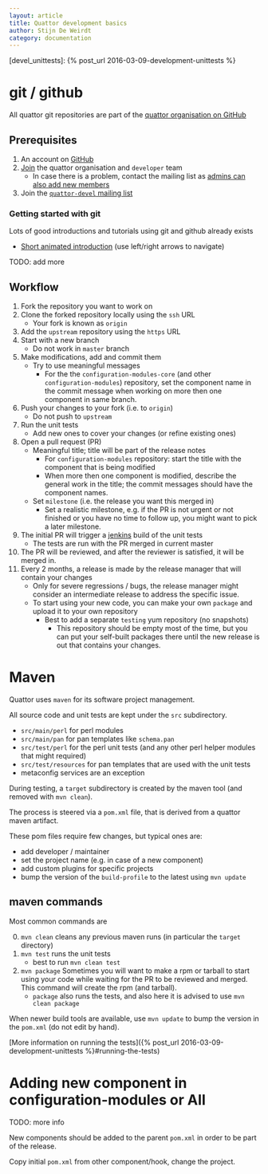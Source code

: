 ```yaml
---
layout: article
title: Quattor development basics
author: Stijn De Weirdt
category: documentation
---
```


[devel_unittests]: {% post_url 2016-03-09-development-unittests %}

# git / github

All quattor git repositories are part of the [quattor organisation on GitHub][quattor_gh]

[quattor_gh]: https://github.com/quattor


## Prerequisites

1. An account on [GitHub][github]
2. [Join][join_quattor] the quattor organisation and `developer` team
   * In case there is a problem, contact the mailing list as [admins can also add new members][join_team_gh]
3. Join the [`quattor-devel` mailing list][quattor_devel_ml]

[github]: https://github.com
[join_quattor]: https://github.com/orgs/quattor/teams
[join_team_gh]: https://help.github.com/articles/adding-organization-members-to-a-team/
[quattor_devel_ml]: https://lists.sourceforge.net/lists/listinfo/quattor-devel

### Getting started with git

Lots of good introductions and tutorials using git and github already exists

* [Short animated introduction][lal_git_beginner_animation] (use left/right arrows to navigate)

[lal_git_beginner_animation]: https://ens.lal.in2p3.fr/NPAC/_static/slides/Git/slides/index.html#1

TODO: add more

## Workflow

1. Fork the repository you want to work on
2. Clone the forked repository locally using the `ssh` URL
   * Your fork is known as `origin`
3. Add the `upstream` repository using the `https` URL
4. Start with a new branch
   * Do not work in `master` branch
5. Make modifications, add and commit them
   * Try to use meaningful messages
     * For the the `configuration-modules-core` (and other `configuration-modules`) repository, set the component name in the commit message when working on more then one component in same branch.
6. Push your changes to your fork (i.e. to `origin`)
   * Do not push to `upstream`
7. Run the unit tests
   * Add new ones to cover your changes (or refine existing ones)
8. Open a pull request (PR)
   * Meaningful title; title will be part of the release notes
     * For `configuration-modules` repository: start the title with the component that is being modified
     * When more then one component is modified, describe the general work in the title; the commit messages should have the component names.
   * Set `milestone` (i.e. the release you want this merged in)
     * Set a realistic milestone, e.g. if the PR is not urgent or not finished or you have no time to follow up, you might want to pick a later milestone.
9. The initial PR will trigger a [jenkins][quattor_jenkins] build of the unit tests
   * The tests are run with the PR merged in current master
10. The PR will be reviewed, and after the reviewer is satisfied, it will be merged in.
11. Every 2 months, a release is made by the release manager that will contain your changes
    * Only for severe regressions / bugs, the release manager might consider an intermediate release to address the specific issue.
    * To start using your new code, you can make your own `package` and upload it to your own repository
      * Best to add a separate `testing` yum repository (no snapshots)
        * This repository should be empty most of the time, but you can put your self-built packages there until the new release is out that contains your changes.

[quattor_jenkins]: https://jenkins1.ugent.be/view/Quattor/

# Maven

Quattor uses `maven` for its software project management.

All source code and unit tests are kept under the `src` subdirectory.

* `src/main/perl` for perl modules
* `src/main/pan` for pan templates like `schema.pan`
* `src/test/perl` for the perl unit tests (and any other perl helper modules that might required)
* `src/test/resources` for pan templates that are used with the unit tests
* metaconfig services are an exception

During testing, a `target` subdirectory is created by the maven tool (and removed with `mvn clean`).

The process is steered via a `pom.xml` file, that is derived from a quattor maven artifact.

These pom files require few changes, but typical ones are:

* add developer / maintainer
* set the project name (e.g. in case of a new component)
* add custom plugins for specific projects
* bump the version of the `build-profile` to the latest using `mvn update`

## maven commands

Most common commands are

0. `mvn clean` cleans any previous maven runs (in particular the `target` directory)
1. `mvn test` runs the unit tests
   * best to run `mvn clean test`
2. `mvn package` Sometimes you will want to make a rpm or tarball to start using your code while waiting for the PR to be reviewed and merged. This command will create the rpm (and tarball).
   * `package` also runs the tests, and also here it is advised to use `mvn clean package`

When newer build tools are available, use `mvn update` to bump the version in the `pom.xml`
(do not edit by hand).

[More information on running the tests]({% post_url 2016-03-09-development-unittests %}#running-the-tests)


# Adding new component in configuration-modules or AII

TODO: more info

New components should be added to the parent `pom.xml` in order to be part of the release.

Copy initial `pom.xml` from other component/hook, change the project.
